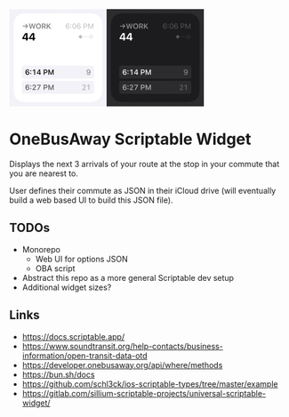 <img src="https://github.com/fartinmartin/oba/blob/master/assets/screenshot.jpg?raw=true" alt="widget screenshot" width="350" />

# OneBusAway Scriptable Widget

Displays the next 3 arrivals of your route at the stop in your commute that you are nearest to.

User defines their commute as JSON in their iCloud drive (will eventually build a web based UI to build this JSON file).

## TODOs

- Monorepo
  - Web UI for options JSON
  - OBA script
- Abstract this repo as a more general Scriptable dev setup
- Additional widget sizes?

## Links
- https://docs.scriptable.app/
- https://www.soundtransit.org/help-contacts/business-information/open-transit-data-otd
- https://developer.onebusaway.org/api/where/methods
- https://bun.sh/docs
- https://github.com/schl3ck/ios-scriptable-types/tree/master/example
- https://gitlab.com/sillium-scriptable-projects/universal-scriptable-widget/
